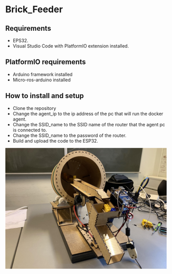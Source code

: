 # Brick_Feeder

## Requirements
- EPS32.
- Visual Studio Code with PlatformIO extension installed.
## PlatformIO requirements
- Arduino framework installed
- Micro-ros-arduino installed

## How to install and setup
- Clone the repository
- Change the agent_ip to the ip address of the pc that will run the docker agent.
- Change the SSID_name to the SSID name of the router that the agent pc is connected to.
- Change the SSID_name to the password of the router.
- Build and upload the code to the ESP32.

![alt text](https://github.com/kajMork/Brick_Feeder/blob/main/docs/Brick_feeder.jpg?raw=true)
